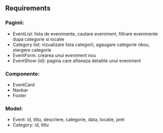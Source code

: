 ## Requirements
### Paginii:
- EventList: lista de evenimente, cautare eveniment, filtrare evenimente dupa categorie si locatie
- Category list: vizualizare lista categorii, agaugare categorie nbou, stergere categorie
- EventForm: crearea unui eveniment nou
- EventShow (id): pagina care afiseaza detaliile unui eveniment
### Componente:
- EventCard
- Navbar
- Footer
### Model:
- Event: id, titlu, descriere, categorie, data, locatie, pret
- Category: id, titlu